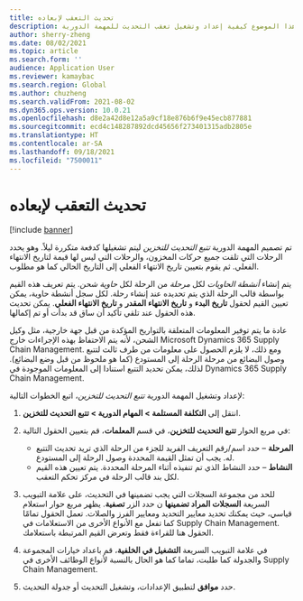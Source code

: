 ```yaml
---
title: تحديث التعقب لإبعاده
description: يصف هذا الموضوع كيفية إعداد وتشغيل تعقب التحديث للمهمة الدورية.
author: sherry-zheng
ms.date: 08/02/2021
ms.topic: article
ms.search.form: ''
audience: Application User
ms.reviewer: kamaybac
ms.search.region: Global
ms.author: chuzheng
ms.search.validFrom: 2021-08-02
ms.dyn365.ops.version: 10.0.21
ms.openlocfilehash: d8e2a42d8e12a5a9cf18e876b6f9e45ecb877881
ms.sourcegitcommit: ecd4c148287892dcd45656f273401315adb2805e
ms.translationtype: HT
ms.contentlocale: ar-SA
ms.lasthandoff: 09/18/2021
ms.locfileid: "7500011"
---
```

# <a name="update-tracking-for-put-away"></a>تحديث التعقب لإبعاده

[!include [banner](../includes/banner.md)]

تم تصميم المهمة الدورية *تتبع التحديث للتخزين* ليتم تشغيلها كدفعة متكررة ليلاً. وهو يحدد الرحلات التي تلقت جميع حركات المخزون، والرحلات التي ليس لها قيمة لتاريخ الانتهاء الفعلي. ثم يقوم بتعيين تاريخ الانتهاء الفعلي إلى التاريخ الحالي كما هو مطلوب.

يتم إنشاء *أنشطة الحاويات* لكل *مرحلة* من الرحلة لكل *حاوية شحن*. يتم تعريف هذه القيم بواسطة قالب الرحلة الذي يتم تحديده عند إنشاء رحلة. لكل سجل أنشطة حاوية، يمكن تعيين القيم لحقول **تاريخ البدء** و **تاريخ الانتهاء المقدر** و **تاريخ الانتهاء الفعلي**. يمكن تحديث هذه الحقول عند تلقي تأكيد أن ساق قد بدأت أو تم إكمالها.

عادة ما يتم توفير المعلومات المتعلقة بالتواريخ المؤكدة من قبل جهة خارجية، مثل وكيل الشحن، لأنه يتم الاحتفاظ بهذه الإجراءات خارج Microsoft Dynamics 365 Supply Chain Management. ومع ذلك، لا يلزم الحصول على معلومات من طرف ثالث لتتبع وصول البضائع من مرحلة الرحلة إلى المستودع (كما هو ملحوظ من قبل وضع البضائع). لذلك، يمكن تحديد التتبع استنادا إلى المعلومات الموجودة في Dynamics 365 Supply Chain Management.

لإعداد وتشغيل المهمة الدورية *تتبع التحديث للتخزين*، اتبع الخطوات التالية:

1. انتقل إلى **التكلفة المستلمة \> المهام الدورية \> تتبع التحديث للتخزين**.
1. في مربع الحوار **تتبع التحديث للتخزين**، في قسم **المعلمات**، قم بتعيين الحقول التالية:

    - **المرحلة** – حدد اسم/رقم التعريف الفريد للجزء من الرحلة الذي تريد تحديث التتبع له. يجب أن تمثل القيمة المحددة وصول الرحلة إلى المستودع.
    - **النشاط** – حدد النشاط الذي تم تنفيذه أثناء المرحلة المحددة. يتم تعيين هذه القيم لكل بند قالب الرحلة في مركز تحكم التعقب.

1. للحد من مجموعة السجلات التي يجب تضمينها في التحديث، على علامة التبويب السريعة **السجلات المراد تضمينها** ن حدد الزر **تصفية**. يظهر مربع حوار استعلام قياسي، حيث يمكنك تحديد معايير التحديد ومعايير الفرز والصلات. تعمل الحقول تمامًا كما تفعل مع الأنواع الأخرى من الاستعلامات في Supply Chain Management. الحقول هنا للقراءة فقط وتعرض القيم المرتبطة باستعلامك.
1. في علامة التبويب السريعة **التشغيل في الخلفية**، قم باعداد خيارات المجموعة والجدولة كما طلبت، تماما كما هو الحال بالنسبة لأنواع الوظائف الأخرى في Supply Chain Management.
1. حدد **موافق** لتطبيق الإعدادات، وتشغيل التحديث أو جدولة التحديث.

